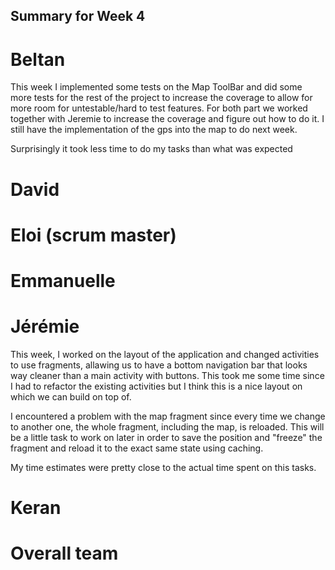 ## Summary for Week 4

# Beltan

This week I implemented some tests on the Map ToolBar and did some more tests for the rest of the project to increase the coverage
to allow for more room for untestable/hard to test features. For both part we worked together with Jeremie to increase the coverage and 
figure out how to do it. I still have the implementation of the gps into the map to do next week.

Surprisingly it took less time to do my tasks than what was expected

# David



# Eloi (scrum master)



# Emmanuelle



# Jérémie
This week, I worked on the layout of the application and changed activities to use fragments, allawing us to have a bottom navigation bar that looks way cleaner than a main activity with buttons. This took me some time since I had to refactor the existing activities but I think this is a nice layout on which we can build on top of. 

I encountered a problem with the map fragment since every time we change to another one, the whole fragment, including the map, is reloaded. This will be a little task to work on later in order to save the position and "freeze" the fragment and reload it to the exact same state using caching.

My time estimates were pretty close to the actual time spent on this tasks.


# Keran 


# Overall team




